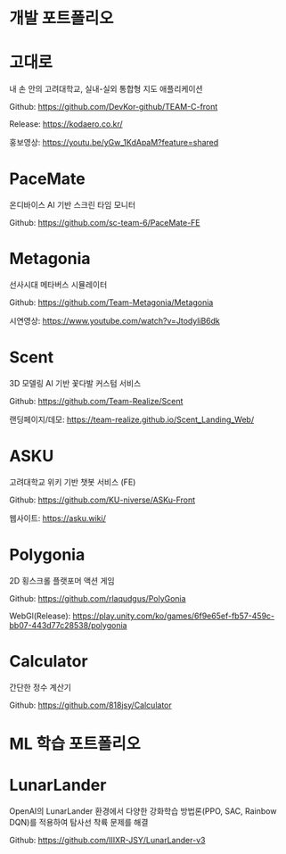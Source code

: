 # 개발 포트폴리오

# 고대로

내 손 안의 고려대학교, 실내-실외 통합형 지도 애플리케이션

Github: https://github.com/DevKor-github/TEAM-C-front

Release: https://kodaero.co.kr/

홍보영상: https://youtu.be/yGw_1KdApaM?feature=shared

# PaceMate

온디바이스 AI 기반 스크린 타임 모니터

Github: https://github.com/sc-team-6/PaceMate-FE

# Metagonia

선사시대 메타버스 시뮬레이터

Github: https://github.com/Team-Metagonia/Metagonia

시연영상: https://www.youtube.com/watch?v=JtodyliB6dk

# Scent

3D 모델링 AI 기반 꽃다발 커스텀 서비스

Github: https://github.com/Team-Realize/Scent

랜딩페이지/데모: https://team-realize.github.io/Scent_Landing_Web/

# ASKU

고려대학교 위키 기반 챗봇 서비스 (FE)

Github: https://github.com/KU-niverse/ASKu-Front

웹사이트: https://asku.wiki/


# Polygonia

2D 횡스크롤 플랫포머 액션 게임

Github: https://github.com/rlaqudgus/PolyGonia

WebGl(Release): https://play.unity.com/ko/games/6f9e65ef-fb57-459c-bb07-443d77c28538/polygonia


# Calculator

간단한 정수 계산기

Github: https://github.com/818jsy/Calculator


# ML 학습 포트폴리오

# LunarLander

OpenAI의 LunarLander 환경에서 다양한 강화학습 방법론(PPO, SAC, Rainbow DQN)를 적용하여 탐사선 착륙 문제를 해결

Github: https://github.com/IIIXR-JSY/LunarLander-v3
